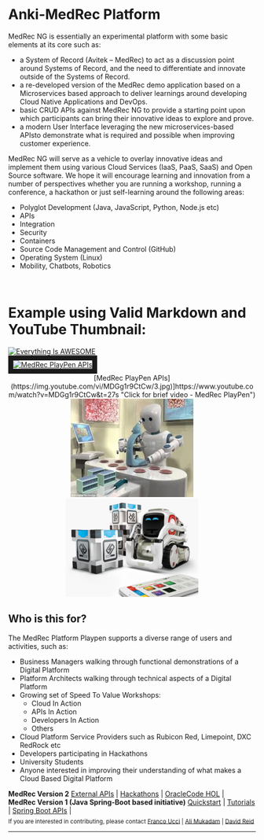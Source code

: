 **Anki-MedRec Platform**
===================


MedRec NG is essentially an experimental platform with some basic elements at its core such as:
 
-	a System of Record (Avitek – MedRec) to act as a discussion point around Systems of Record, and the need to differentiate and innovate outside of the Systems of Record.
- a re-developed version of the MedRec demo application based on a Microservices based approach to deliver learnings around developing Cloud Native Applications and DevOps.
-	basic CRUD APIs against MedRec NG to provide a starting point upon which participants can bring their innovative ideas to explore and prove.
- a modern User Interface leveraging the new microservices-based APIsto demonstrate what is required and possible when improving customer experience.


MedRec NG will serve as a vehicle to overlay innovative ideas and implement them using various Cloud Services (IaaS, PaaS, SaaS) and Open Source software. We hope
it will encourage learning and innovation from a number of perspectives whether you are running a workshop, running a conference, a hackathon or just self-learning around the following areas:

- Polyglot Development (Java, JavaScript, Python, Node.js etc)
- APIs
- Integration
- Security
- Containers
- Source Code Management and Control (GitHub)
- Operating System (Linux)
- Mobility, Chatbots, Robotics
<br>
<h1>Example using Valid Markdown and YouTube Thumbnail:</h1>
<a href="https://www.youtube.com/watch?v=StTqXEQ2l-Y" rel="nofollow noreferrer" title="Everything Is AWESOME"><img src="https://img.youtube.com/vi/StTqXEQ2l-Y/0.jpg" alt="Everything Is AWESOME"></a>
<br>
<a href="http://www.youtube.com/watch?feature=player_embedded&v=MDGg1r9CtCw&t=27s
" target="_blank"><img src="https://img.youtube.com/vi/MDGg1r9CtCw/3.jpg" 
alt="MedRec PlayPen APIs" width="240" height="180" border="10" /></a>
<br>
<center>
[MedRec PlayPen APIs](https://img.youtube.com/vi/MDGg1r9CtCw/3.jpg)]https://www.youtube.com/watch?v=MDGg1r9CtCw&t=27s "Click for brief video - MedRec PlayPen")
</center>
<center>
 <img src="./assets/img/robotmedicine.jpg" width="250" height="200"><img src="./assets/img/cozmoanki.jpg"  width="270" height="200">
</center>

## Who is this for?

The MedRec Platform Playpen supports a diverse range of users and activities, such as:

-	Business Managers walking through functional demonstrations of a Digital Platform
-	Platform Architects walking through technical aspects of a Digital Platform
- 	Growing set of Speed To Value Workshops:
    - Cloud In Action
    - APIs In Action
    - Developers In Action
    - Others
-	Cloud Platform Service Providers such as Rubicon Red, Limepoint, DXC RedRock etc
-	Developers participating in Hackathons
-	University Students
-	Anyone interested in improving their understanding of what makes a Cloud Based Digital Platform

**MedRec Version 2**
[External APIs](http://dev-apis.oracleau.cloud:3006/) |
[Hackathons](hackathons.md) | [OracleCode HOL](handsonlabs.md) |
<br>
**MedRec Version 1 (Java Spring-Boot based initiative)**
[Quickstart](quickstart.md)  | [Tutorials](tutorials.md) | 
[Spring Boot APIs](https://medrec-gse00010209.apaas.em2.oraclecloud.com/swagger.html) | 
<br>
<sub> If you are interested in contributing, please contact [Franco Ucci](franco.ucci@oracle.com) | [Ali Mukadam](ali.mukadam@oracle.com) | [David Reid](david.m.reid@oracle.com) </sub>

<hr />

